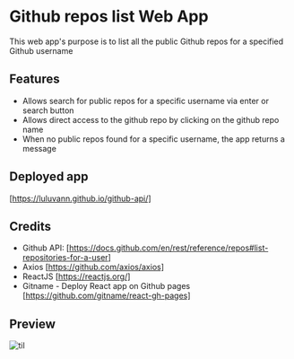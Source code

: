 # Github repos list Web App
This web app's purpose is to list all the public Github repos for a specified Github username

## Features
- Allows search for public repos for a specific username via enter or search button
- Allows direct access to the github repo by clicking on the github repo name
- When no public repos found for a specific username, the app returns a message

## Deployed app
[https://luluvann.github.io/github-api/]

## Credits
- Github API: [https://docs.github.com/en/rest/reference/repos#list-repositories-for-a-user]
- Axios [https://github.com/axios/axios]
- ReactJS [https://reactjs.org/]
- Gitname - Deploy React app on Github pages [https://github.com/gitname/react-gh-pages]

## Preview
![til](./src/app-preview.gif)